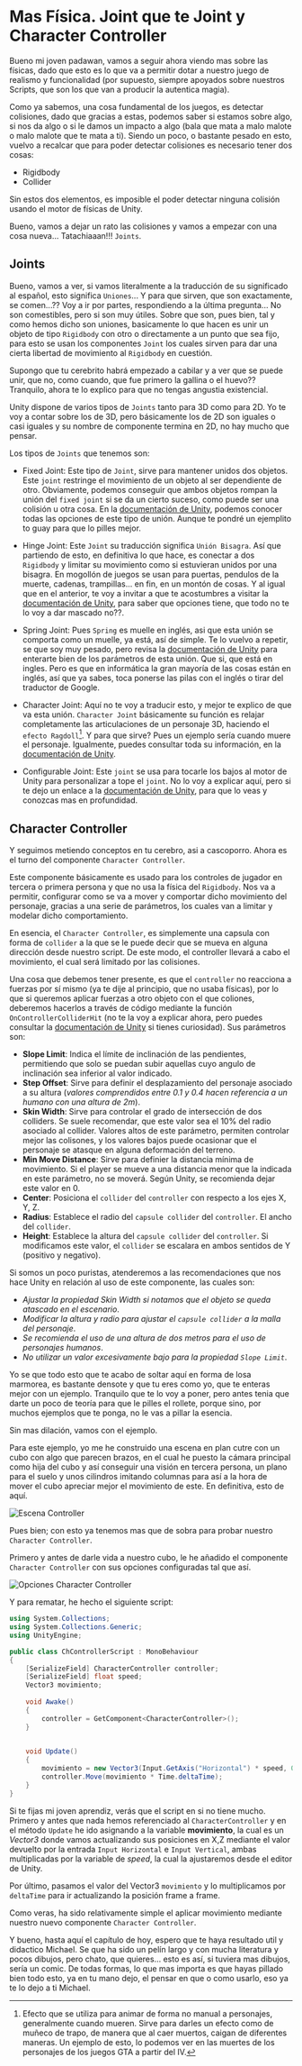 # Mas Física. Joint que te Joint y Character Controller

Bueno mi joven padawan, vamos a seguir ahora viendo mas sobre las físicas, dado que esto es lo que va a permitir dotar a nuestro juego de realismo y funcionalidad (por supuesto, siempre apoyados sobre nuestros Scripts, que son los que van a producir la autentica magia).

Como ya sabemos, una cosa fundamental de los juegos, es detectar colisiones, dado que gracias a estas, podemos saber si estamos sobre algo, si nos da algo o si le damos un impacto a algo (bala que mata a malo malote o malo malote que te mata a ti). Siendo un poco, o bastante pesado en esto, vuelvo a recalcar que para poder detectar colisiones es necesario tener dos cosas:

 - Rigidbody
 - Collider

Sin estos dos elementos, es imposible el poder detectar ninguna colisión usando el motor de físicas de Unity.

Bueno, vamos a dejar un rato las colisiones y vamos a empezar con una cosa nueva... Tatachiaaan!!! `Joints`.

## Joints

Bueno, vamos a ver, si vamos literalmente a la traducción de su significado al español, esto significa `Uniones`... Y para que sirven, que son exactamente, se comen...?? Voy a ir por partes, respondiendo a la última pregunta... No son comestibles, pero si son muy útiles. Sobre que son, pues bien, tal y como hemos dicho son uniones, basicamente lo que hacen es unir un objeto de tipo `Rigidbody` con otro o directamente a un punto que sea fijo, para esto se usan los componentes `Joint` los cuales sirven para dar una cierta libertad de movimiento al `Rigidbody` en cuestión.

Supongo que tu cerebrito habrá empezado a cabilar y a ver que se puede unir, que no, como cuando, que fue primero la gallina o el huevo?? Tranquilo, ahora te lo explico para que no tengas angustia existencial.

Unity dispone de varios tipos de `Joints` tanto para 3D como para 2D. Yo te voy a contar sobre los de 3D, pero básicamente los de 2D son iguales o casi iguales y su nombre de componente termina en 2D, no hay mucho que pensar.

Los tipos de `Joints` que tenemos son:

 - Fixed Joint: Este tipo de `Joint`, sirve para mantener unidos dos objetos. Este `joint` restringe el movimiento de un objeto al ser dependiente de otro. Obviamente, podemos conseguir que ambos objetos rompan la unión del `fixed joint` si se da un cierto suceso, como puede ser una colisión u otra cosa.
  En la [documentación de Unity](https://docs.unity3d.com/Manual/class-FixedJoint.html), podemos conocer todas las opciones de este tipo de unión. Aunque te pondré un ejemplito to guay para que lo pilles mejor.

 - Hinge Joint: Este `Joint` su traducción significa `Unión Bisagra`. Así que partiendo de esto, en definitiva lo que hace, es conectar a dos `Rigidbody` y limitar su movimiento como si estuvieran unidos por una bisagra. En mogollón de juegos se usan para puertas, pendulos de la muerte, cadenas, trampillas... en fin, en un montón de cosas. Y al igual que en el anterior, te voy a invitar a que te acostumbres a visitar la [documentación de Unity](https://docs.unity3d.com/Manual/class-HingeJoint.html), para saber que opciones tiene, que todo no te lo voy a dar mascado no??.

 - Spring Joint: Pues `Spring` es muelle en inglés, asi que esta unión se comporta como un muelle, ya está, así de simple. Te lo vuelvo a repetir, se que soy muy pesado, pero revisa la [documentación de Unity](https://docs.unity3d.com/Manual/class-SpringJoint.html) para enterarte bien de los parámetros de esta unión. Que si, que está en ingles. Pero es que en informática la gran mayoría de las cosas están en inglés, así que ya sabes, toca ponerse las pilas con el inglés o tirar del traductor de Google.

 - Character Joint: Aquí no te voy a traducir esto, y mejor te explico de que va esta unión. `Character Joint` básicamente su función es relajar completamente las articulaciones de un personaje 3D, haciendo el `efecto Ragdoll`[^1]. Y para que sirve? Pues un ejemplo sería cuando muere el personaje. Igualmente, puedes consultar toda su información, en la [documentación de Unity](https://docs.unity3d.com/Manual/class-CharacterJoint.html).

 - Configurable Joint: Este `joint` se usa para tocarle los bajos al motor de Unity para personalizar a tope el `joint`. No lo voy a explicar aquí, pero si te dejo un enlace a la [documentación de Unity](https://docs.unity3d.com/Manual/class-ConfigurableJoint.html), para que lo veas y conozcas mas en profundidad.

## Character Controller

Y seguimos metiendo conceptos en tu cerebro, asi a cascoporro. Ahora es el turno del componente `Character Controller`.

Este componente básicamente es usado para los controles de jugador en tercera o primera persona y que no usa la física del `Rigidbody`. Nos va a permitir, configurar como se va a mover y comportar dicho movimiento del personaje, gracias a una serie de parámetros, los cuales van a limitar y modelar dicho comportamiento.

En esencia, el `Character Controller`, es simplemente una capsula con forma de `collider` a la que se le puede decir que se mueva en alguna dirección desde nuestro script. De este modo, el controller llevará a cabo el movimiento, el cual será limitado por las colisiones.

Una cosa que debemos tener presente, es que el `controller` no reacciona a fuerzas por sí mismo (ya te dije al principio, que no usaba físicas), por lo que si queremos aplicar fuerzas a otro objeto con el que coliones, deberemos hacerlos a través de código mediante la función `OnControllerColliderHit` (no te la voy a explicar ahora, pero puedes consultar la [documentación de Unity](https://docs.unity3d.com/es/2020.2/ScriptReference/30_search.html?q=OnControllerColliderHit) si tienes curiosidad).
Sus parámetros son:
  
 - **Slope Limit**: Indica el límite de inclinación de las pendientes, permitiendo que solo se puedan subir aquellas cuyo angulo de inclinación sea inferior al valor indicado.
 - **Step Offset**: Sirve para definir el desplazamiento del personaje asociado a su altura (*valores comprendidos entre 0.1 y 0.4 hacen referencia a un humano con una altura de 2m*).
 - **Skin Width**: Sirve para controlar el grado de intersección de dos colliders. Se suele recomendar, que este valor sea el 10% del radio asociado al collider. Valores altos de este parámetro, permiten controlar mejor las colisones, y los valores bajos puede ocasionar que el personaje se atasque en alguna deformación del terreno.
 - **Min Move Distance**: Sirve para definier la distancia mínima de movimiento. Si el player se mueve a una distancia menor que la indicada en este parámetro, no se moverá. Según Unity, se recomienda dejar este valor en 0.
 - **Center**: Posiciona el `collider` del `controller` con respecto a los ejes X, Y, Z.
 - **Radius**: Establece el radio del `capsule collider` del `controller`. El ancho del `collider`.
 - **Height**: Establece la altura del `capsule collider` del `controller`. Si modificamos este valor, el `collider` se escalara en ambos sentidos de Y (positivo y negativo).

Si somos un poco puristas, atenderemos a las recomendaciones que nos hace Unity en relación al uso de este componente, las cuales son:

 - *Ajustar la propiedad Skin Width si notamos que el objeto se queda atascado en el escenario*.
 - *Modificar la altura y radio para ajustar el `capsule collider` a la malla del personaje*.
 - *Se recomienda el uso de una altura de dos metros para el uso de personajes humanos*.
 - *No utilizar un valor excesivamente bajo para la propiedad `Slope Limit`*.

Yo se que todo esto que te acabo de soltar aquí en forma de losa marmorea, es bastante densote y que tu eres como yo, que te enteras mejor con un ejemplo. Tranquilo que te lo voy a poner, pero antes tenia que darte un poco de teoría para que le pilles el rollete, porque sino, por muchos ejemplos que te ponga, no le vas a pillar la esencia.

Sin mas dilación, vamos con el ejemplo.

Para este ejemplo, yo me he construido una escena en plan cutre con un cubo con algo que parecen brazos, en el cual he puesto la cámara principal como hija del cubo y así conseguir una visión en tercera persona, un plano para el suelo y unos cilindros imitando columnas para así a la hora de mover el cubo apreciar mejor el movimiento de este. En definitiva, esto de aquí.

![Escena Controller](../img/14_EscenaCharacterController.png)

Pues bien; con esto ya tenemos mas que de sobra para probar nuestro `Character Controller`. 

Primero y antes de darle vida a nuestro cubo, le he añadido el componente `Character Controller` con sus opciones configuradas tal que así.

![Opciones Character Controller](../img/14_CharacterControllerOpciones.png)

Y para rematar, he hecho el siguiente script:

```c#
using System.Collections;
using System.Collections.Generic;
using UnityEngine;

public class ChControllerScript : MonoBehaviour
{
    [SerializeField] CharacterController controller;
    [SerializeField] float speed;
    Vector3 movimiento;
    
    void Awake()
    {
        controller = GetComponent<CharacterController>();
    }

    
    void Update()
    {
        movimiento = new Vector3(Input.GetAxis("Horizontal") * speed, 0, Input.GetAxis("Vertical") * speed);
        controller.Move(movimiento * Time.deltaTime);
    }
}
```

Si te fijas mi joven aprendiz, verás que el script en si no tiene mucho. Primero y antes que nada hemos referenciado al `CharacterController` y en el método `Update` he ido asignando a la variable **movimiento**, la cual es un *Vector3* donde vamos actualizando sus posiciones en X,Z mediante el valor devuelto por la entrada `Input Horizontal` e `Input Vertical`, ambas multiplicadas por la variable de *speed*, la cual la ajustaremos desde el editor de Unity. 

Por último, pasamos el valor del Vector3 `movimiento` y lo multiplicamos por `deltaTime` para ir actualizando la posición frame a frame.

Como veras, ha sido relativamente simple el aplicar movimiento mediante nuestro nuevo componente `Character Controller`.

Y bueno, hasta aquí el capítulo de hoy, espero que te haya resultado util y didactico Michael. Se que ha sido un pelín largo y con mucha literatura y pocos dibujos, pero chato, que quieres... esto es así, si tuviera mas dibujos, sería un comic. De todas formas, lo que mas importa es que hayas pillado bien todo esto, ya en tu mano dejo, el pensar en que o como usarlo, eso ya te lo dejo a ti Michael.


[^1]: Efecto que se utiliza para animar de forma no manual a personajes, generalmente cuando mueren. Sirve para darles un efecto como de muñeco de trapo, de manera que al caer muertos, caigan de diferentes maneras. Un ejemplo de esto, lo podemos ver en las muertes de los personajes de los juegos GTA a partir del IV.